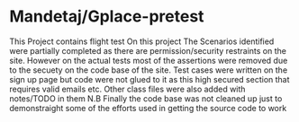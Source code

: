 # Mandetaj/Gplace-pretest
 This Project contains flight test
On this project 
The Scenarios identified were partially completed as there are permission/security restraints on the site.
However on the actual tests most of the assertions were removed due to the secuety on the code base of the site.
Test cases were written on the sign up page but code were not glued to it as this high secured section that requires 
valid emails etc.
Other class files were also added with notes/TODO in them
N.B Finally the code base was not cleaned up just to demonstraight some of the efforts used in getting the source code to work
